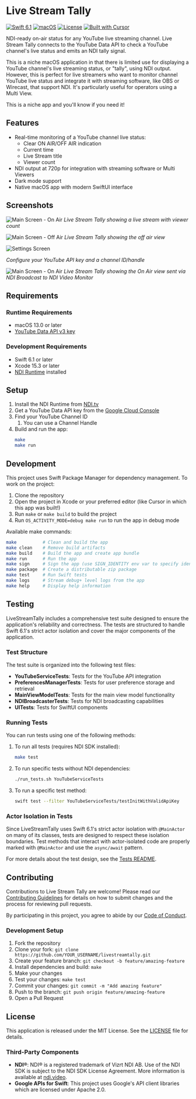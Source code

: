 # Live Stream Tally

[![Swift 6.1](https://img.shields.io/badge/Swift-6.1-orange?style=flat&logo=swift)](https://swift.org)
[![macOS](https://img.shields.io/badge/macOS-13.0+-lightgrey?style=flat&logo=apple)](https://www.apple.com/macos/)
[![License](https://img.shields.io/badge/License-MIT-blue.svg)](LICENSE)
[![Built with Cursor](https://img.shields.io/badge/Built%20with-Cursor-blue?style=flat&logo=cursor&logoColor=white)](https://cursor.com/)

NDI-ready on-air status for any YouTube live streaming channel. Live Stream Tally connects to the YouTube Data API to check a YouTube channel's live status and emits an NDI tally signal.

This is a niche macOS application in that there is limited use for displaying a YouTube channel's live streaming status, or "tally", using NDI output. However, this is perfect for live streamers who want to monitor channel YouTube live status and integrate it with streaming software, like OBS or Wirecast, that support NDI. It's particularly useful for operators using a Multi View.

This is a niche app and you'll know if you need it!

## Features

- Real-time monitoring of a YouTube channel live status:
    - Clear ON AIR/OFF AIR indication
    - Current time
    - Live Stream title
    - Viewer count
- NDI output at 720p for integration with streaming software or Multi Viewers
- Dark mode support
- Native macOS app with modern SwiftUI interface

## Screenshots

![Main Screen - On Air](docs/images/on-air-2.png)
*Live Stream Tally showing a live stream with viewer count*

![Main Screen - Off Air](docs/images/off-air-2.png)
*Live Stream Tally showing the off air view*

![Settings Screen](docs/images/settings-1.png)

*Configure your YouTube API key and a channel ID/handle*

![Main Screen - On Air](docs/images/on-air-ndi-video-monitor.png)
*Live Stream Tally showing the On Air view sent via NDI Broadcast to NDI Video Monitor*

## Requirements

### Runtime Requirements
- macOS 13.0 or later
- [YouTube Data API v3 key](https://developers.google.com/youtube/v3/getting-started)

### Development Requirements
- Swift 6.1 or later
- Xcode 15.3 or later
- [NDI Runtime](https://www.ndi.tv/tools/) installed

## Setup

1. Install the NDI Runtime from [NDI.tv](https://www.ndi.tv/tools/)
2. Get a YouTube Data API key from the [Google Cloud Console](https://console.cloud.google.com/)
3. Find your YouTube Channel ID
    1. You can use a Channel Handle
4. Build and run the app:
   ```bash
   make
   make run
   ```

## Development

This project uses Swift Package Manager for dependency management. To work on the project:

1. Clone the repository
2. Open the project in Xcode or your preferred editor (like Cursor in which this app was built!)
3. Run `make` or `make build` to build the project
4. Run `OS_ACTIVITY_MODE=debug make run` to run the app in debug mode

Available make commands:
```bash
make          # Clean and build the app
make clean    # Remove build artifacts
make build    # Build the app and create app bundle
make run      # Run the app
make sign     # Sign the app (use SIGN_IDENTITY env var to specify identity)
make package  # Create a distributable zip package
make test     # Run Swift tests
make logs     # Stream debug+ level logs from the app
make help     # Display help information
```

## Testing

LiveStreamTally includes a comprehensive test suite designed to ensure the application's reliability and correctness. The tests are structured to handle Swift 6.1's strict actor isolation and cover the major components of the application.

### Test Structure

The test suite is organized into the following test files:

- **YouTubeServiceTests**: Tests for the YouTube API integration
- **PreferencesManagerTests**: Tests for user preference storage and retrieval
- **MainViewModelTests**: Tests for the main view model functionality
- **NDIBroadcasterTests**: Tests for NDI broadcasting capabilities
- **UITests**: Tests for SwiftUI components

### Running Tests

You can run tests using one of the following methods:

1. To run all tests (requires NDI SDK installed):
   ```bash
   make test
   ```

2. To run specific tests without NDI dependencies:
   ```bash
   ./run_tests.sh YouTubeServiceTests
   ```

3. To run a specific test method:
   ```bash
   swift test --filter YouTubeServiceTests/testInitWithValidApiKey
   ```

### Actor Isolation in Tests

Since LiveStreamTally uses Swift 6.1's strict actor isolation with `@MainActor` on many of its classes, tests are designed to respect these isolation boundaries. Test methods that interact with actor-isolated code are properly marked with `@MainActor` and use the `async/await` pattern.

For more details about the test design, see the [Tests README](Tests/README.md).

## Contributing

Contributions to Live Stream Tally are welcome! Please read our [Contributing Guidelines](CONTRIBUTING.md) for details on how to submit changes and the process for reviewing pull requests.

By participating in this project, you agree to abide by our [Code of Conduct](CODE_OF_CONDUCT.md).

### Development Setup

1. Fork the repository
2. Clone your fork: `git clone https://github.com/YOUR_USERNAME/livestreamtally.git`
3. Create your feature branch: `git checkout -b feature/amazing-feature`
4. Install dependencies and build: `make`
5. Make your changes
6. Test your changes: `make test`
7. Commit your changes: `git commit -m "Add amazing feature"`
8. Push to the branch: `git push origin feature/amazing-feature`
9. Open a Pull Request

## License

This application is released under the MIT License. See the [LICENSE](LICENSE) file for details.

### Third-Party Components

- **NDI®**: NDI® is a registered trademark of Vizrt NDI AB. Use of the NDI SDK is subject to the NDI SDK License Agreement. More information is available at [ndi.video](https://ndi.video/).
- **Google APIs for Swift**: This project uses Google's API client libraries which are licensed under Apache 2.0. 